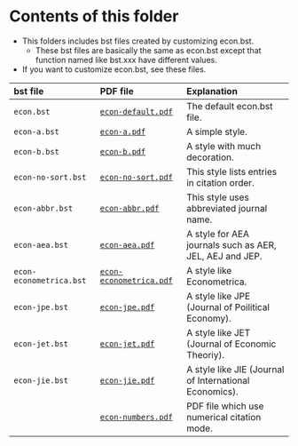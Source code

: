 <!--
Author:         Shiro Takeda
e-mail          <shiro.takeda@gmail.com>
First-written:  <2016-03-16>
Time-stamp:     <2019-09-26 09:17:27 st>
-->

Contents of this folder
==============================

+ This folders includes bst files created by customizing econ.bst.
  + These bst files are basically the same as econ.bst except that function named like
    bst.xxx have different values.
+ If you want to customize econ.bst, see these files.

| bst file                | PDF file                                         | Explanation                                             |
|:------------------------|:-------------------------------------------------|:--------------------------------------------------------|
| `econ.bst`              | [`econ-default.pdf`](econ-default.pdf)           | The default econ.bst file.                              |
| `econ-a.bst`            | [`econ-a.pdf`](econ-a.pdf)                       | A simple style.                                         |
| `econ-b.bst`            | [`econ-b.pdf`](econ-b.pdf)                       | A style with much decoration.                           |
| `econ-no-sort.bst`      | [`econ-no-sort.pdf`](econ-no-sort.pdf)           | This style lists entries in citation order.             |
| `econ-abbr.bst`         | [`econ-abbr.pdf`](econ-abbr.pdf)                 | This style uses abbreviated journal name.               |
| `econ-aea.bst`          | [`econ-aea.pdf`](econ-aea.pdf)                   | A style for AEA journals such as AER, JEL, AEJ and JEP. |
| `econ-econometrica.bst` | [`econ-econometrica.pdf`](econ-econometrica.pdf) | A style like Econometrica.                              |
| `econ-jpe.bst`          | [`econ-jpe.pdf`](econ-jpe.pdf)                   | A style like JPE (Journal of Poilitical Economy).       |
| `econ-jet.bst`          | [`econ-jet.pdf`](econ-jet.pdf)                   | A style like JET (Journal of Economic Theoriy).         |
| `econ-jie.bst`          | [`econ-jie.pdf`](econjie.pdf)                    | A style like JIE (Journal of International Economics).  |
|                         | [`econ-numbers.pdf`](econ-numbers.pdf)           | PDF file which use numerical citation mode.             |


<!-- リンクの作成方法 -->
<!-- [リンクテキスト](URLを記入) -->

<!--
--------------------
Local Variables:
mode: markdown
fill-column: 90
coding: utf-8-dos
End:
-->


